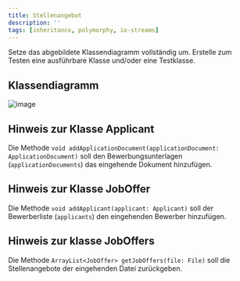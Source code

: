 ```yaml
---
title: Stellenangebot
description: ''
tags: [inheritance, polymorphy, io-streams]
---
```


Setze das abgebildete Klassendiagramm vollständig um. Erstelle zum Testen eine ausführbare Klasse und/oder eine Testklasse.

## Klassendiagramm
![image](https://user-images.githubusercontent.com/47243617/208378827-1ab7203a-187a-45c5-b9cd-0c680b6ed639.png)

## Hinweis zur Klasse Applicant
Die Methode `void addApplicationDocument(applicationDocument: ApplicationDocument)` soll den Bewerbungsunterlagen (`applicationDocuments`) das eingehende Dokument hinzufügen.

## Hinweis zur Klasse JobOffer
Die Methode `void addApplicant(applicant: Applicant)` soll der Bewerberliste (`applicants`) den eingehenden Bewerber hinzufügen.

## Hinweis zur klasse JobOffers
Die Methode `ArrayList<JobOffer> getJobOffers(file: File)` soll die Stellenangebote der eingehenden Datei zurückgeben.
